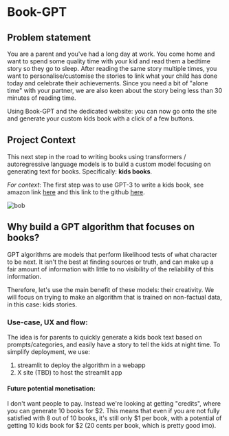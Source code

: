 # Book-GPT
## Problem statement
You are a parent and you've had a long day at work. You come home and want to spend some quality time with your kid and read them a bedtime story so they go to sleep. After reading the same story multiple times, you want to personalise/customise the stories to link what your child has done today and celebrate their achievements. Since you need a bit of "alone time" with your partner, we are also keen about the story being less than 30 minutes of reading time.

Using Book-GPT and the dedicated website: you can now go onto the site and generate your custom kids book with a click of a few buttons.

## Project Context
This next step in the road to writing books using transformers / autoregressive language models is to build a custom model focusing on generating text for books. Specifically: **kids books**.

*For context*: The first step was to use GPT-3 to write a kids book, see amazon link [here](https://www.amazon.co.uk/Bob-Robot-Exploring-Artificial-Intelligence-ebook/dp/B08GL2YWGY) and this link to the github [here](https://github.com/ollegreen/AI_Kindle_Kids_Book).

![bob](https://m.media-amazon.com/images/I/41xWl7EWyFL.jpg)

## Why build a GPT algorithm that focuses on books?

GPT algorithms are models that perform likelihood tests of what character to be next. It isn't the best at finding sources or truth, and can make up a fair amount of information with little to no visibility of the reliability of this information.

Therefore, let's use the main benefit of these models: their creativity. We will focus on trying to make an algorithm that is trained on non-factual data, in this case: kids stories.

### Use-case, UX and flow:
The idea is for parents to quickly generate a kids book text based on prompts/categories, and easily have a story to tell the kids at night time. To simplify deployment, we use: 
1. streamlit to deploy the algorithm in a webapp
2. X site (TBD) to host the streamlit app



#### Future potential monetisation:
I don't want people to pay.
Instead we're looking at getting "credits", where you can generate 10 books for $2. This means that even if you are not fully satisfied with 8 out of 10 books, it's still only $1 per book, with a potential of getting 10 kids book for $2 (20 cents per book, which is pretty good imo).